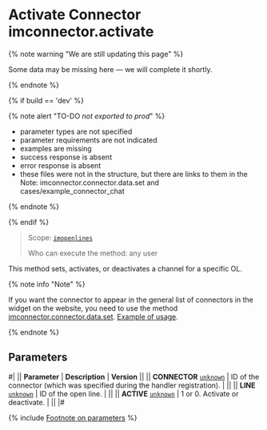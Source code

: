 # Activate Connector imconnector.activate

{% note warning "We are still updating this page" %}

Some data may be missing here — we will complete it shortly.

{% endnote %}

{% if build == 'dev' %}

{% note alert "TO-DO _not exported to prod_" %}

- parameter types are not specified
- parameter requirements are not indicated
- examples are missing
- success response is absent
- error response is absent
- these files were not in the structure, but there are links to them in the Note: imconnector.connector.data.set and cases/example_connector_chat

{% endnote %}

{% endif %}

> Scope: [`imopenlines`](../../scopes/permissions.md)
>
> Who can execute the method: any user

This method sets, activates, or deactivates a channel for a specific OL.

{% note info "Note" %}

If you want the connector to appear in the general list of connectors in the widget on the website, you need to use the method [imconnector.connector.data.set](.). [Example of usage](.).

{% endnote %}

## Parameters

#|
|| **Parameter** | **Description** | **Version** ||
|| **CONNECTOR**
[`unknown`](../../data-types.md) | ID of the connector (which was specified during the handler registration). | ||
|| **LINE**
[`unknown`](../../data-types.md) | ID of the open line. | ||
|| **ACTIVE**
[`unknown`](../../data-types.md) | 1 or 0. Activate or deactivate. | ||
|#

{% include [Footnote on parameters](../../../_includes/required.md) %}